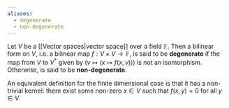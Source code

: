 ```yaml
---
aliases:
  - degenerate
  - non-degenerate
---
```

Let $V$ be a [[Vector spaces|vector space]] over a field $\mathbb{F}$. Then a bilinear form on $V$, i.e. a bilinear map $f:V\times V\to \mathbb{F}$, is said to be **degenerate** if the map from $V$ to $V^*$ given by $(v\mapsto (x\mapsto f(x,v)))$ is not an isomorphism. Otherwise, is said to be **non-degenerate**.

An equivalent definition for the finite dimensional case is that it has a non-trivial kernel: there exist some non-zero $x\in V$ such that
	$f(x, y) = 0$ for all $y\in V$.